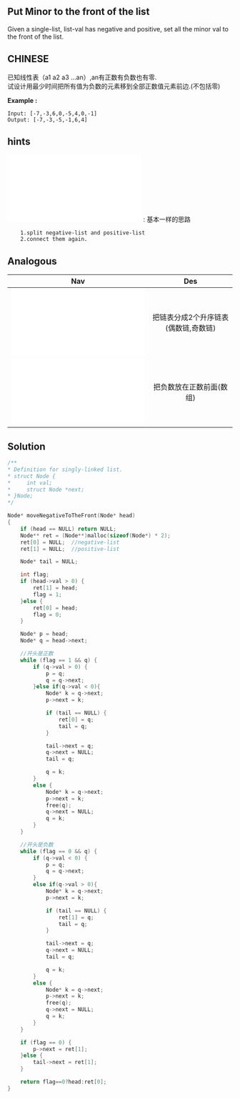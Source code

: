 ## Put Minor to the front of the list

Given a single-list, list-val has negative and positive,
set all the minor val to the front of the list.

## CHINESE
已知线性表（a1 a2 a3 …an）,an有正数有负数也有零.<br />
试设计用最少时间把所有值为负数的元素移到全部正数值元素前边.(不包括零)<br />

**Example :**
```
Input: [-7,-3,6,0,-5,4,0,-1]
Output: [-7,-3,-5,-1,6,4]
```

## hints
![splitPositiveAndNegativeList](splitPositiveAndNegativeList.md) : 基本一样的思路
```
    1.split negative-list and positive-list
    2.connect them again.
```

## Analogous
|                         Nav            |                   Des                 |
| :-------------------------------------:|:-------------------------------------:|
| ![splitParityList](splitParityList.md)|把链表分成2个升序链表(偶数链,奇数链)    |
| ![putMinusForward1](../5/putMinusForward.md)|把负数放在正数前面(数组)          |

## Solution
```c
/**
* Definition for singly-linked list.
* struct Node {
*     int val;
*     struct Node *next;
* }Node;
*/

Node* moveNegativeToTheFront(Node* head)
{
    if (head == NULL) return NULL;
    Node** ret = (Node**)malloc(sizeof(Node*) * 2);
    ret[0] = NULL;  //negative-list
    ret[1] = NULL;  //positive-list

    Node* tail = NULL;

    int flag;
    if (head->val > 0) {
        ret[1] = head;
        flag = 1;
    }else {
        ret[0] = head;
        flag = 0;
    }

    Node* p = head;
    Node* q = head->next;

    //开头是正数
    while (flag == 1 && q) {
        if (q->val > 0) {
            p = q;
            q = q->next;
        }else if(q->val < 0){
            Node* k = q->next;
            p->next = k;

            if (tail == NULL) {
                ret[0] = q;
                tail = q;
            }

            tail->next = q;
            q->next = NULL;
            tail = q;

            q = k;
        }
        else {
            Node* k = q->next;
            p->next = k;
            free(q);
            q->next = NULL;
            q = k;
        }
    }

    //开头是负数
    while (flag == 0 && q) {
        if (q->val < 0) {
            p = q;
            q = q->next;
        }
        else if(q->val > 0){
            Node* k = q->next;
            p->next = k;

            if (tail == NULL) {
                ret[1] = q;
                tail = q;
            }

            tail->next = q;
            q->next = NULL;
            tail = q;

            q = k;
        }
        else {
            Node* k = q->next;
            p->next = k;
            free(q);
            q->next = NULL;
            q = k;
        }
    }

    if (flag == 0) {
        p->next = ret[1];
    }else {
        tail->next = ret[1];
    }

    return flag==0?head:ret[0];
}

```